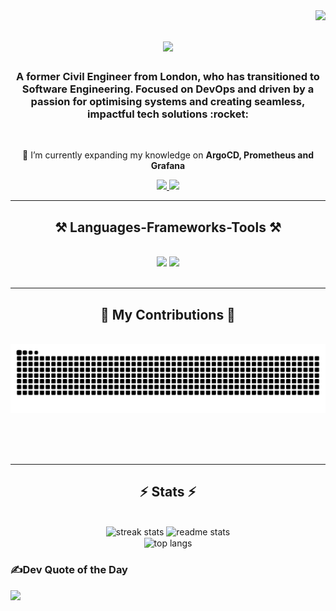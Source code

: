 <img align="right" src="https://visitor-badge.laobi.icu/badge?page_id=AmirDocs.AmirDocs" />

<h1 align="center">
    <img src="https://readme-typing-svg.herokuapp.com/?font=Righteous&size=35&center=true&vCenter=true&width=500&height=70&duration=4000&lines=Hi+There!+👋;+I'm+Amir+Beile!;" />
</h1>

<h3 align="center">A former Civil Engineer from London, who has transitioned to Software Engineering. Focused on DevOps and driven by a passion for optimising systems and creating seamless, impactful tech solutions :rocket: </h3>

<br/>

<div align="center">
 
 🌱 I’m currently expanding my knowledge on **ArgoCD, Prometheus and Grafana**

 </div>
 
<div align="center"> 
  <a href="mailto:amirbile@gmail.com">
    <img src="https://img.shields.io/badge/Gmail-333333?style=for-the-badge&logo=gmail&logoColor=red" />
  </a>
  <a href="https://linkedin.com/in/" target="_blank">
    <img src="https://img.shields.io/badge/LinkedIn-0077B5?style=for-the-badge&logo=linkedin&logoColor=white" target="_blank" />
  </a>
</div>

 <hr/>
 
<h2 align="center">⚒️ Languages-Frameworks-Tools ⚒️</h2>
<br/>
<div align="center">
    <img src="https://skillicons.dev/icons?i=react,aws,azure,linux,bash,html,css,vscode,github,terraform,kubernetes,git,docker," />
    <img src="https://skillicons.dev/icons?i=nodejs,py,cloudflare,githubactions,js,mysql,flask" /><br>
</div>

<br/>
<hr/>

<div align="center">
  <h2>🐍 My Contributions 🐍</h2>
  <br>
  <img alt="snake eating my contributions" src="https://raw.githubusercontent.com/AmirDocs/AmirDocs/output/github-contribution-grid-snake.svg" />
  
  <br/><br/><br/>
</div>

<hr/>

<h2 align="center">⚡ Stats ⚡</h2>
<br>
<div align=center>
  <img width=390 src="https://github-readme-stats.vercel.app/api?username=AmirDocs&theme=tokyonight&hide_border=false&include_all_commits=false&count_private=false" alt="streak stats"/>
  <img width=390 src="https://github-readme-streak-stats.herokuapp.com/?user=AmirDocs&theme=tokyonight&hide_border=false" alt="readme stats" />
  <br/>
  <img width=325 align="center" src="https://github-readme-stats.vercel.app/api/top-langs/?username=AmirDocs&theme=tokyonight&hide_border=false&include_all_commits=false&count_private=false&layout=compact" alt="top langs" />
</div>

### ✍️Dev Quote of the Day
![](https://quotes-github-readme.vercel.app/api?type=horizontal&theme=radical)


